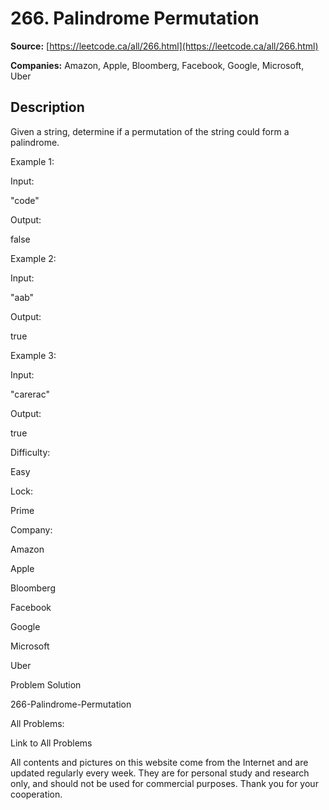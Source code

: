 # 266. Palindrome Permutation

**Source:** [https://leetcode.ca/all/266.html](https://leetcode.ca/all/266.html)

**Companies:** Amazon, Apple, Bloomberg, Facebook, Google, Microsoft, Uber

## Description

Given a string, determine if a permutation of the string could form a palindrome.

Example 1:

Input:

"code"

Output:

false

Example 2:

Input:

"aab"

Output:

true

Example 3:

Input:

"carerac"

Output:

true

Difficulty:

Easy

Lock:

Prime

Company:

Amazon

Apple

Bloomberg

Facebook

Google

Microsoft

Uber

Problem Solution

266-Palindrome-Permutation

All Problems:

Link to All Problems

All contents and pictures on this website come from the Internet and are updated regularly every week. They are for personal study and research only, and should not be used for commercial purposes. Thank you for your cooperation.

